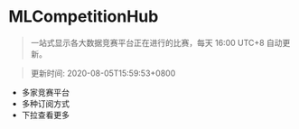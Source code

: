 # MLCompetitionHub

> 一站式显示各大数据竞赛平台正在进行的比赛，每天 16:00 UTC+8 自动更新。
  
> 更新时间: 2020-08-05T15:59:53+0800 

* 多家竞赛平台
* 多种订阅方式
* 下拉查看更多